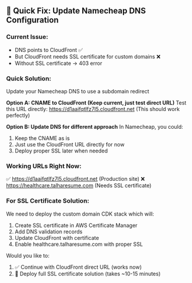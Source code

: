 ## 🚀 Quick Fix: Update Namecheap DNS Configuration

### **Current Issue:**
- DNS points to CloudFront ✅
- But CloudFront needs SSL certificate for custom domains ❌  
- Without SSL certificate → 403 error

### **Quick Solution:**
Update your Namecheap DNS to use a subdomain redirect

**Option A: CNAME to CloudFront (Keep current, just test direct URL)**
Test this URL directly: https://d1aaifqtlfz7l5.cloudfront.net
(This should work perfectly)

**Option B: Update DNS for different approach**
In Namecheap, you could:
1. Keep the CNAME as is 
2. Just use the CloudFront URL directly for now
3. Deploy proper SSL later when needed

### **Working URLs Right Now:**
✅ https://d1aaifqtlfz7l5.cloudfront.net (Production site)
❌ https://healthcare.talharesume.com (Needs SSL certificate)

### **For SSL Certificate Solution:**
We need to deploy the custom domain CDK stack which will:
1. Create SSL certificate in AWS Certificate Manager
2. Add DNS validation records 
3. Update CloudFront with certificate
4. Enable healthcare.talharesume.com with proper SSL

Would you like to:
1. ✅ Continue with CloudFront direct URL (works now)
2. 🔧 Deploy full SSL certificate solution (takes ~10-15 minutes)
